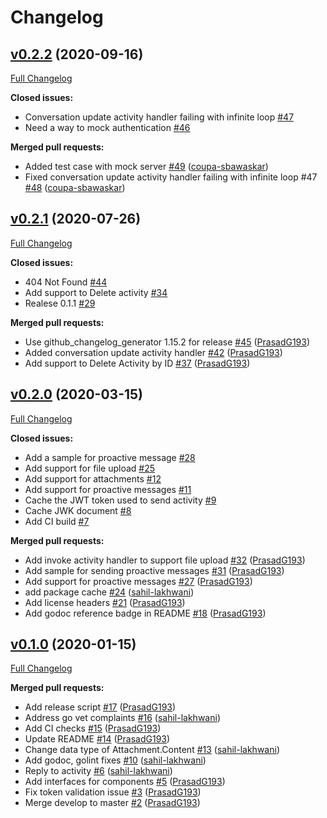 # Changelog

## [v0.2.2](https://github.com/infracloudio/msbotbuilder-go/tree/v0.2.2) (2020-09-16)

[Full Changelog](https://github.com/infracloudio/msbotbuilder-go/compare/v0.2.1...v0.2.2)

**Closed issues:**

- Conversation update activity handler failing with infinite loop [\#47](https://github.com/infracloudio/msbotbuilder-go/issues/47)
- Need a way to mock authentication [\#46](https://github.com/infracloudio/msbotbuilder-go/issues/46)

**Merged pull requests:**

- Added test case with mock server [\#49](https://github.com/infracloudio/msbotbuilder-go/pull/49) ([coupa-sbawaskar](https://github.com/coupa-sbawaskar))
- Fixed conversation update activity handler failing with infinite loop \#47 [\#48](https://github.com/infracloudio/msbotbuilder-go/pull/48) ([coupa-sbawaskar](https://github.com/coupa-sbawaskar))

## [v0.2.1](https://github.com/infracloudio/msbotbuilder-go/tree/v0.2.1) (2020-07-26)

[Full Changelog](https://github.com/infracloudio/msbotbuilder-go/compare/v0.2.0...v0.2.1)

**Closed issues:**

- 404 Not Found [\#44](https://github.com/infracloudio/msbotbuilder-go/issues/44)
- Add support to Delete activity [\#34](https://github.com/infracloudio/msbotbuilder-go/issues/34)
- Realese 0.1.1 [\#29](https://github.com/infracloudio/msbotbuilder-go/issues/29)

**Merged pull requests:**

- Use github\_changelog\_generator 1.15.2 for release [\#45](https://github.com/infracloudio/msbotbuilder-go/pull/45) ([PrasadG193](https://github.com/PrasadG193))
- Added conversation update activity handler [\#42](https://github.com/infracloudio/msbotbuilder-go/pull/42) ([PrasadG193](https://github.com/PrasadG193))
- Add support to Delete Activity by ID [\#37](https://github.com/infracloudio/msbotbuilder-go/pull/37) ([PrasadG193](https://github.com/PrasadG193))

## [v0.2.0](https://github.com/infracloudio/msbotbuilder-go/tree/v0.2.0) (2020-03-15)

[Full Changelog](https://github.com/infracloudio/msbotbuilder-go/compare/v0.1.0...v0.2.0)

**Closed issues:**

- Add a sample for proactive message [\#28](https://github.com/infracloudio/msbotbuilder-go/issues/28)
- Add support for file upload [\#25](https://github.com/infracloudio/msbotbuilder-go/issues/25)
- Add support for attachments [\#12](https://github.com/infracloudio/msbotbuilder-go/issues/12)
- Add support for proactive messages [\#11](https://github.com/infracloudio/msbotbuilder-go/issues/11)
- Cache the JWT token used to send activity [\#9](https://github.com/infracloudio/msbotbuilder-go/issues/9)
- Cache JWK document [\#8](https://github.com/infracloudio/msbotbuilder-go/issues/8)
- Add CI build [\#7](https://github.com/infracloudio/msbotbuilder-go/issues/7)

**Merged pull requests:**

- Add invoke activity handler to support file upload [\#32](https://github.com/infracloudio/msbotbuilder-go/pull/32) ([PrasadG193](https://github.com/PrasadG193))
- Add sample for sending proactive messages [\#31](https://github.com/infracloudio/msbotbuilder-go/pull/31) ([PrasadG193](https://github.com/PrasadG193))
- Add support for proactive messages [\#27](https://github.com/infracloudio/msbotbuilder-go/pull/27) ([PrasadG193](https://github.com/PrasadG193))
- add package cache [\#24](https://github.com/infracloudio/msbotbuilder-go/pull/24) ([sahil-lakhwani](https://github.com/sahil-lakhwani))
- Add license headers [\#21](https://github.com/infracloudio/msbotbuilder-go/pull/21) ([PrasadG193](https://github.com/PrasadG193))
- Add godoc reference badge in README [\#18](https://github.com/infracloudio/msbotbuilder-go/pull/18) ([PrasadG193](https://github.com/PrasadG193))

## [v0.1.0](https://github.com/infracloudio/msbotbuilder-go/tree/v0.1.0) (2020-01-15)

[Full Changelog](https://github.com/infracloudio/msbotbuilder-go/compare/d2be6786149857b350c968db943256a460bd8487...v0.1.0)

**Merged pull requests:**

- Add release script [\#17](https://github.com/infracloudio/msbotbuilder-go/pull/17) ([PrasadG193](https://github.com/PrasadG193))
- Address go vet complaints [\#16](https://github.com/infracloudio/msbotbuilder-go/pull/16) ([sahil-lakhwani](https://github.com/sahil-lakhwani))
- Add CI checks [\#15](https://github.com/infracloudio/msbotbuilder-go/pull/15) ([PrasadG193](https://github.com/PrasadG193))
- Update README [\#14](https://github.com/infracloudio/msbotbuilder-go/pull/14) ([PrasadG193](https://github.com/PrasadG193))
- Change data type of Attachment.Content [\#13](https://github.com/infracloudio/msbotbuilder-go/pull/13) ([sahil-lakhwani](https://github.com/sahil-lakhwani))
- Add godoc, golint fixes [\#10](https://github.com/infracloudio/msbotbuilder-go/pull/10) ([sahil-lakhwani](https://github.com/sahil-lakhwani))
- Reply to activity [\#6](https://github.com/infracloudio/msbotbuilder-go/pull/6) ([sahil-lakhwani](https://github.com/sahil-lakhwani))
- Add interfaces for components [\#5](https://github.com/infracloudio/msbotbuilder-go/pull/5) ([PrasadG193](https://github.com/PrasadG193))
- Fix token validation issue [\#3](https://github.com/infracloudio/msbotbuilder-go/pull/3) ([PrasadG193](https://github.com/PrasadG193))
- Merge develop to master [\#2](https://github.com/infracloudio/msbotbuilder-go/pull/2) ([PrasadG193](https://github.com/PrasadG193))



